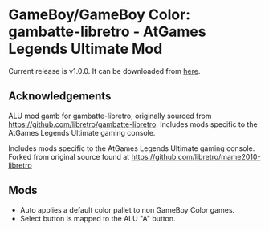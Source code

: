 # GameBoy/GameBoy Color:  gambatte-libretro - AtGames Legends Ultimate Mod

Current release is v1.0.0.  It can be downloaded from [here](https://github.com/gm2552/gambatte-libretro/releases/download/1.0.0/gambatte_libretro_alu_1.0.0.so).

## Acknowledgements 
ALU mod gamb for gambatte-libretro, originally sourced from https://github.com/libretro/gambatte-libretro.  Includes mods specific to the AtGames Legends Ultimate gaming console.

Includes mods specific to the AtGames Legends Ultimate gaming console.  Forked from original source found at https://github.com/libretro/mame2010-libretro

## Mods

* Auto applies a default color pallet to non GameBoy Color games.
* Select button is mapped to the ALU "A" button.

